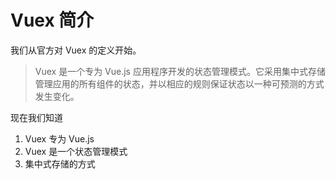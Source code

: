 # Vuex 简介

我们从官方对 Vuex 的定义开始。

> Vuex 是一个专为 Vue.js 应用程序开发的状态管理模式。它采用集中式存储管理应用的所有组件的状态，并以相应的规则保证状态以一种可预测的方式发生变化。

现在我们知道
1. Vuex 专为 Vue.js
2. Vuex 是一个状态管理模式
3. 集中式存储的方式

